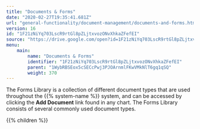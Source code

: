 ```yaml
---
title: "Documents & Forms"
date: "2020-02-27T19:35:41.681Z"
url: "general-functionality/document-management/documents-and-forms.html"
version: 16
id: "1F21zNiYq703LscR9rtGl8pZLjtxvozONvXhkaZFefEI"
source: "https://drive.google.com/open?id=1F21zNiYq703LscR9rtGl8pZLjtxvozONvXhkaZFefEI"
menu:
    main:
        name: "Documents & Forms"
        identifier: "1F21zNiYq703LscR9rtGl8pZLjtxvozONvXhkaZFefEI"
        parent: "1WybRBSEox5cSECcPwj3PJOArnmlFKwVMkNlT6gq1qSQ"
        weight: 370
---
```









The Forms Library is a collection of different document types that are used throughout the {{% system-name %}} system, and can be accessed by clicking the **Add Document** link found in any chart. The Forms Library consists of several commonly used document types.









{{% children %}}

